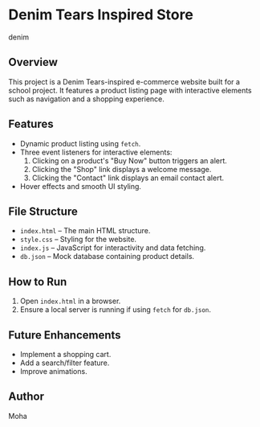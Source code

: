 # Denim Tears Inspired Store
denim
## Overview
This project is a Denim Tears-inspired e-commerce website built for a school project. It features a product listing page with interactive elements such as navigation and a shopping experience.

## Features
- Dynamic product listing using `fetch`.
- Three event listeners for interactive elements:
  1. Clicking on a product's "Buy Now" button triggers an alert.
  2. Clicking the "Shop" link displays a welcome message.
  3. Clicking the "Contact" link displays an email contact alert.
- Hover effects and smooth UI styling.

## File Structure
- `index.html` – The main HTML structure.
- `style.css` – Styling for the website.
- `index.js` – JavaScript for interactivity and data fetching.
- `db.json` – Mock database containing product details.

## How to Run
1. Open `index.html` in a browser.
2. Ensure a local server is running if using `fetch` for `db.json`.

## Future Enhancements
- Implement a shopping cart.
- Add a search/filter feature.
- Improve animations.

## Author
Moha